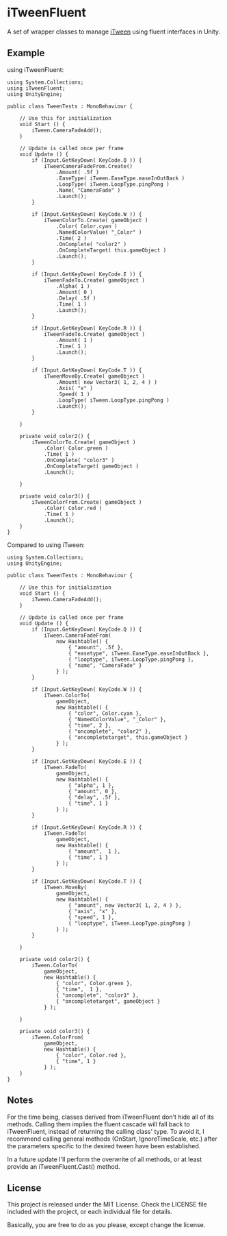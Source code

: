 iTweenFluent
============

A set of wrapper classes to manage [iTween](http://code.google.com/p/itween/) using fluent interfaces in Unity.

Example
-------

using iTweenFluent:

    using System.Collections;
    using iTweenFluent;
    using UnityEngine;

    public class TweenTests : MonoBehaviour {

        // Use this for initialization
        void Start () {
            iTween.CameraFadeAdd();
        }

        // Update is called once per frame
        void Update () {
            if (Input.GetKeyDown( KeyCode.Q )) {
                iTweenCameraFadeFrom.Create()
                    .Amount( .5f )
                    .EaseType( iTween.EaseType.easeInOutBack )
                    .LoopType( iTween.LoopType.pingPong )
                    .Name( "CameraFade" )
                    .Launch();
            }

            if (Input.GetKeyDown( KeyCode.W )) {
                iTweenColorTo.Create( gameObject )
                    .Color( Color.cyan )
                    .NamedColorValue( "_Color" )
                    .Time( 2 )
                    .OnComplete( "color2" )
                    .OnCompleteTarget( this.gameObject )
                    .Launch();
            }

            if (Input.GetKeyDown( KeyCode.E )) {
                iTweenFadeTo.Create( gameObject )
                    .Alpha( 1 )
                    .Amount( 0 )
                    .Delay( .5f )
                    .Time( 1 )
                    .Launch();
            }

            if (Input.GetKeyDown( KeyCode.R )) {
                iTweenFadeTo.Create( gameObject )
                    .Amount( 1 )
                    .Time( 1 )
                    .Launch();
            }

            if (Input.GetKeyDown( KeyCode.T )) {
                iTweenMoveBy.Create( gameObject )
                    .Amount( new Vector3( 1, 2, 4 ) )
                    .Axis( "x" )
                    .Speed( 1 )
                    .LoopType( iTween.LoopType.pingPong )
                    .Launch();
            }

        }

        private void color2() {
            iTweenColorTo.Create( gameObject )
                .Color( Color.green )
                .Time( 1 )
                .OnComplete( "color3" )
                .OnCompleteTarget( gameObject )
                .Launch();

        }

        private void color3() {
            iTweenColorFrom.Create( gameObject )
                .Color( Color.red )
                .Time( 1 )
                .Launch();
        }
    }

Compared to using iTween:

    using System.Collections;
    using UnityEngine;

    public class TweenTests : MonoBehaviour {

        // Use this for initialization
        void Start () {
            iTween.CameraFadeAdd();
        }

        // Update is called once per frame
        void Update () {
            if (Input.GetKeyDown( KeyCode.Q )) {
                iTween.CameraFadeFrom(
                    new Hashtable() {
                        { "amount", .5f },
                        { "easetype", iTween.EaseType.easeInOutBack },
                        { "looptype", iTween.LoopType.pingPong },
                        { "name", "CameraFade" }
                    } );
            }

            if (Input.GetKeyDown( KeyCode.W )) {
                iTween.ColorTo(
                    gameObject,
                    new Hashtable() {
                        { "color", Color.cyan },
                        { "NamedColorValue", "_Color" },
                        { "time", 2 },
                        { "oncomplete", "color2" },
                        { "oncompletetarget", this.gameObject }
                    } );
            }

            if (Input.GetKeyDown( KeyCode.E )) {
                iTween.FadeTo(
                    gameObject,
                    new Hashtable() {
                        { "alpha", 1 },
                        { "amount", 0 },
                        { "delay", .5f },
                        { "time", 1 }
                    } );
            }

            if (Input.GetKeyDown( KeyCode.R )) {
                iTween.FadeTo(
                    gameObject,
                    new Hashtable() {
                        { "amount",  1 },
                        { "time", 1 }
                    } );
            }

            if (Input.GetKeyDown( KeyCode.T )) {
                iTween.MoveBy(
                    gameObject,
                    new Hashtable() {
                        { "amount", new Vector3( 1, 2, 4 ) },
                        { "axis", "x" },
                        { "speed", 1 },
                        { "looptype", iTween.LoopType.pingPong }
                    } );
            }

        }

        private void color2() {
            iTween.ColorTo(
                gameObject,
                new Hashtable() {
                    { "color", Color.green },
                    { "time",  1 },
                    { "oncomplete", "color3" },
                    { "oncompletetarget", gameObject }
                } );

        }

        private void color3() {
            iTween.ColorFrom(
                gameObject,
                new Hashtable() {
                    { "color", Color.red },
                    { "time", 1 }
                } );
        }
    }

Notes
-----
For the time being, classes derived from iTweenFluent don't hide all of its methods. Calling them implies the fluent cascade will fall back to iTweenFluent, instead of returning the calling class' type. To avoid it, I recommend calling general methods (OnStart, IgnoreTimeScale, etc.) after the parameters specific to the desired tween have been established.

In a future update I'll perform the overwrite of all methods, or at least provide an iTweenFluent.Cast<T>() method.

License
-------
This project is released under the MIT License. Check the LICENSE file included
with the project, or each individual file for details.

Basically, you are free to do as you please, except change the license.
